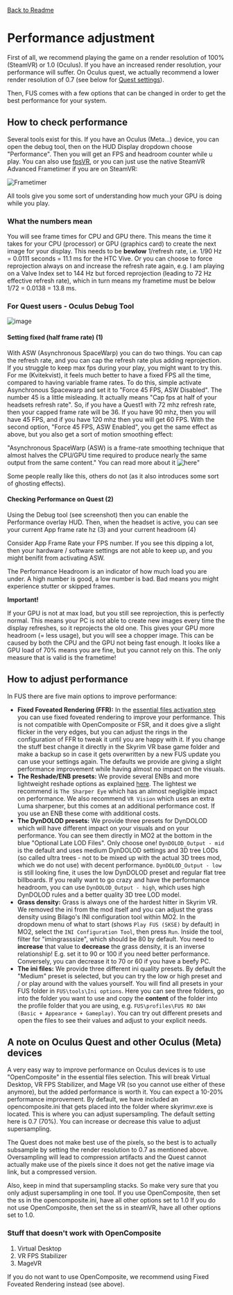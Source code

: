 [Back to Readme](https://github.com/Kvitekvist/FUS/blob/main/README.md)

# Performance adjustment

First of all, we recommend playing the game on a render resolution of 100% (SteamVR) or 1.0 (Oculus). If you have an increased render resolution, your performance will suffer. On Oculus quest, we actually recommend a lower render resolution of 0.7 (see below for [Quest settings](#a-note-on-oculus-quest)).

Then, FUS comes with a few options that can be changed in order to get the best performance for your system.

## How to check performance

Several tools exist for this. If you have an Oculus (Meta...) device, you can open the debug tool, then on the HUD Display dropdown choose "Performance". Then you will get an FPS and headroom counter while u play. You can also use [fpsVR](https://store.steampowered.com/app/908520/fpsVR/), or you can just use the native SteamVR Advanced Frametimer if you are on SteamVR:

![Frametimer](https://github.com/Kvitekvist/FUS/blob/main/images/frametimer.png)

All tools give you some sort of understanding how much your GPU is doing while you play.

### What the numbers mean

You will see frame times for CPU and GPU there. This means the time it takes for your CPU (processor) or GPU (graphics card) to create the next image for your display. This needs to be **bewlow** 1/refresh rate, i.e. 1/90 Hz = 0.0111 seconds = 11.1 ms for the HTC Vive. Or you can choose to force reprojection always on and increase the refresh rate again, e.g. I am playing on a Valve Index set to 144 Hz but forced reprojection (leading to 72 Hz effective refresh rate), which in turn means my frametime must be below 1/72 = 0.0138 = 13.8 ms.

### For Quest users - Oculus Debug Tool
![image](https://github.com/Kvitekvist/FUS/blob/main/images/aws.jpg?raw=true)

#### Setting fixed (half frame rate) (1)

With ASW (Asynchronous SpaceWarp) you can do two things. You can cap the refresh rate, and you can cap the refresh rate plus adding reprojection.
If you struggle to keep max fps during your play, you might want to try this. For me (Kvitekvist), it feels much better to have a fixed FPS all the time, compared to having variable frame rates.
To do this, simple activate Asynchronous Spacewarp and set it to "Force 45 FPS, ASW Disabled". The number 45 is a little misleading. It actually means "Cap fps at half of your headsets refresh rate".
So, if you have a Quest1 with 72 mhz refresh rate, then your capped frame rate will be 36. If you have 90 mhz, then you will have 45 FPS, and if you have 120 mhz then you will get 60 FPS.
With the second option, "Force 45 FPS, ASW Enabled", you get the same effect as above, but you also get a sort of motion smoothing effect:

"Asynchronous SpaceWarp (ASW) is a frame-rate smoothing technique that almost halves the CPU/GPU time required to produce nearly the same output from the same content."
You can read more about it ![here](https://developer.oculus.com/documentation/native/pc/asynchronous-spacewarp/)"

Some people really like this, others do not (as it also introduces some sort of ghosting effects).


#### Checking Performance on Quest (2)

Using the Debug tool (see screenshot) then you can enable the Performance overlay HUD.
Then, when the headset is active, you can see your current App frame rate hz (3) and your current headroom (4)

Consider App Frame Rate your FPS number. If you see this dipping a lot, then your hardware / software settings are not able to keep up, and you might benifit from activating ASW.

The Performance Headroom is an indicator of how much load you are under. A high number is good, a low number is bad. Bad means you might experience stutter or skipped frames.

**Important!** 

If your GPU is not at max load, but you still see reprojection, this is perfectly normal. This means your PC is not able to create new images every time the display refreshes, so it reprojects the old one. This gives your GPU more headroom (= less usage), but you will see a chopper image. This can be caused by both the CPU and the GPU not being fast enough. It looks like a GPU load of 70% means you are fine, but you cannot rely on this. The only measure that is valid is the frametime! 

## How to adjust performance

In FUS there are five main options to improve performance:

* **Fixed Foveated Rendering (FFR):** In the [essential files activation step](https://github.com/Kvitekvist/FUS/wiki/Activate-the-Essential-Files) you can use fixed foveated rendering to improve your performance. This is not compatible with OpenComposite or FSR, and it does give a slight flicker in the very edges, but you can adjust the rings in the configuration of FFR to tweak it until you are happy with it. If you change the stuff best change it directly in the Skyrim VR base game folder and make a backup so in case it gets overwritten by a new FUS update you can use your settings again. The defaults we provide are giving a slight performance improvement while having almost no impact on the visuals.
* **The Reshade/ENB presets:** We provide several ENBs and more lightweight reshade options as explained [here](https://github.com/Kvitekvist/FUS/wiki/Choose-ENB-or-Reshade). The lightest we recommend is `The Sharper Eye` which has an almost negligible impact on performance. We also recommend `VR Vision` which uses an extra Luma sharpener, but this comes at an additional performance cost. If you use an ENB these come with additional costs.
* **The DynDOLOD presets:** We provide three presets for DynDOLOD which will have different impact on your visuals and on your performance. You can see them directly in MO2 at the bottom in the blue "Optional Late LOD Files". Only choose one! `DynDOLOD_Output - mid` is the default and uses medium DynDOLOD settings and 3D tree LODs (so called ultra trees - not to be mixed up with the actual 3D trees mod, which we do not use) with decent performance. `DynDOLOD_Output - low` is still looking fine, it uses the low DynDOLOD preset and regular flat tree billboards. If you really want to go crazy and have the performance headroom, you can use `DynDOLOD_Output - high`, which uses high DynDOLOD rules and a better quality 3D tree LOD model.
* **Grass density:** Grass is always one of the hardest hitter in Skyrim VR. We removed the ini from the mod itself and you can adjust the grass density using Bilago's INI configuration tool within MO2. In the dropdown menu of what to start (shows `Play FUS (SKSE)` by default) in MO2, select the `INI Configuration Tool`, then press `Run`. Inside the tool, filter for "imingrasssize", which should be 80 by default. You need to **increase** that value to **decrease** the grass density, it is an inverse relationship! E.g. set it to 90 or 100 if you need better performance. Conversely, you can decrease it to 70 or 60 if you have a beefy PC.
* **The ini files:** We provide three different ini quality presets. By default the "Medium" preset is selected, but you can try the low or high preset and / or play around with the values yourself. You will find all presets in your FUS folder in `FUS\tools\Ini options`. Here you can see three folders, go into the folder you want to use and copy the **content** of the folder into the profile folder that you are using, e.g. `FUS\profiles\FUS RO DAH (Basic + Appearance + Gameplay)`. You can try out different presets and open the files to see their values and adjust to your explicit needs.

## A note on Oculus Quest and other Oculus (Meta) devices

A very easy way to improve performance on Oculus devices is to use "OpenComposite" in the essential files selection. This will break Virtual Desktop, VR FPS Stabilizer, and Mage VR (so you cannot use either of these anymore), but the added performance is worth it. You can expect a 10-20% performance improvement. By default, we have included an opencomposite.ini that gets placed into the folder where skyrimvr.exe is located. This is where you can adjust supersampling. The default setting here is 0.7 (70%). You can increase or decrease this value to adjust supersampling.

The Quest does not make best use of the pixels, so the best is to actually subsample by setting the render resolution to 0.7 as mentioned above. Oversampling will lead to compression artifacts and the Quest cannot actually make use of the pixels since it does not get the native image via link, but a compressed version.

Also, keep in mind that supersampling stacks. So make very sure that you only adjust supersampling in one tool.
If you use OpenComposite, then set the ss in the opencomposite.ini, have all other options set to 1.0
If you do not use OpenComposite, then set the ss in steamVR, have all other options set to 1.0.

### Stuff that doesn't work with OpenComposite
1. Virtual Desktop
2. VR FPS Stabilizer
3. MageVR

If you do not want to use OpenComposite, we recommend using Fixed Foveated Rendering instead (see above).
